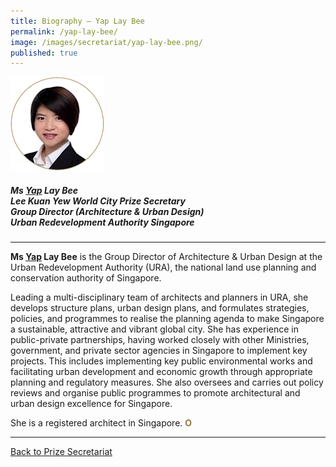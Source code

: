 ```yaml
---
title: Biography — Yap Lay Bee
permalink: /yap-lay-bee/
image: /images/secretariat/yap-lay-bee.png/
published: true 
---
```


<div style="width:150px"><img src="/images/secretariat/yap-lay-bee.png" alt="Yap Lay Bee" /></div>

##### **Ms <u>Yap</u> Lay Bee** <br> Lee Kuan Yew World City Prize Secretary <br> Group Director (Architecture & Urban Design) <br> Urban Redevelopment Authority Singapore

---

**Ms <u>Yap</u> Lay Bee** is the Group Director of Architecture & Urban Design at the Urban Redevelopment Authority (URA), the national land use planning and conservation authority of Singapore.

Leading a multi-disciplinary team of architects and planners in URA, she develops structure plans, urban design plans, and formulates strategies, policies, and programmes to realise the planning agenda to make Singapore a sustainable, attractive and vibrant global city. She has experience in public-private partnerships, having worked closely with other Ministries, government, and private sector agencies in Singapore to implement key projects. This includes implementing key public environmental works and facilitating urban development and economic growth through appropriate planning and regulatory measures. She also oversees and carries out policy reviews and organise public programmes to promote architectural and urban design excellence for Singapore.

She is a registered architect in Singapore. **<font color="#967942">O</font>**

---

[Back to Prize Secretariat](/prize-secretariat/)
